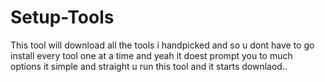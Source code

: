 # Setup-Tools
This tool will download all the tools i handpicked and so u dont have to go install every tool one at a time and yeah it doest prompt you to much options it simple and straight u run this tool and it starts downlaod..
